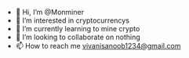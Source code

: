 - 👋 Hi, I’m @Monminer
- 👀 I’m interested in cryptocurrencys
- 🌱 I’m currently learning to mine crypto
- 💞️ I’m looking to collaborate on nothing
- 📫 How to reach me vivanisanoob1234@gmail.com

